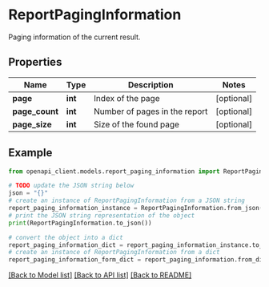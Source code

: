 # ReportPagingInformation

Paging information of the current result.

## Properties

Name | Type | Description | Notes
------------ | ------------- | ------------- | -------------
**page** | **int** | Index of the page | [optional] 
**page_count** | **int** | Number of pages in the report | [optional] 
**page_size** | **int** | Size of the found page | [optional] 

## Example

```python
from openapi_client.models.report_paging_information import ReportPagingInformation

# TODO update the JSON string below
json = "{}"
# create an instance of ReportPagingInformation from a JSON string
report_paging_information_instance = ReportPagingInformation.from_json(json)
# print the JSON string representation of the object
print(ReportPagingInformation.to_json())

# convert the object into a dict
report_paging_information_dict = report_paging_information_instance.to_dict()
# create an instance of ReportPagingInformation from a dict
report_paging_information_form_dict = report_paging_information.from_dict(report_paging_information_dict)
```
[[Back to Model list]](../README.md#documentation-for-models) [[Back to API list]](../README.md#documentation-for-api-endpoints) [[Back to README]](../README.md)


